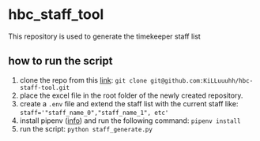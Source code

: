 # hbc_staff_tool
This repository is used to generate the timekeeper staff list

## how to run the script
1. clone the repo from this [link](https://github.com/KiLLuuuhh/hbc-staff-tool):
    `git clone git@github.com:KiLLuuuhh/hbc-staff-tool.git`
2. place the excel file in the root folder of the newly created repository.
3. create a `.env` file and extend the staff list with the current staff like:
    `staff='"staff_name_0","staff_name_1", etc'`
4. install pipenv ([info](https://pipenv.pypa.io/en/latest/installation.html)) and run the following command:
`pipenv install`
5. run the script:
    `python staff_generate.py`



